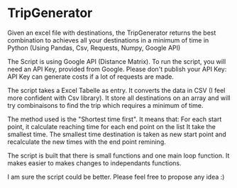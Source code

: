 # TripGenerator
Given an excel file with destinations, the TripGenerator returns the best combination to achieves all your destinations in a minimum of time in Python (Using Pandas, Csv, Requests, Numpy, Google API)

The Script is using Google API (Distance Matrix).
To run the script, you will need an API Key, provided from Google.
Please don't publish your API Key: API Key can generate costs if a lot of requests are made.

  The script takes a Excel Tabelle as entry.
  It converts the data in CSV (I feel more confident with Csv library).
  It store all destinations on an array and will try combinaisons to find the trip which requires a minimum of time.
  
The method used is the "Shortest time first".
It means that:
  For each start point, it calculate reaching time for each end point on the list
  It take the smallest time.
  The smallest time destination is taken as new start point and recalculate the new times with the end point remining.
  
The script is built that there is small functions and one main loop function. It makes easier to makes changes to independants functions.


I am sure the script could be better. Please feel free to propose any idea :)

